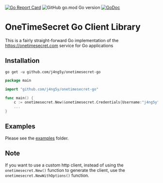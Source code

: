 [![Go Report Card](https://goreportcard.com/badge/github.com/j4ng5y/onetimesecret-go)](https://goreportcard.com/report/github.com/j4ng5y/onetimesecret-go) ![GitHub go.mod Go version](https://img.shields.io/github/go-mod/go-version/j4ng5y/onetimesecret-go) [![GoDoc](https://godoc.org/github.com/j4ng5y/onetimesecret-go?status.svg)](https://godoc.org/github.com/j4ng5y/onetimesecret-go)

# OneTimeSecret Go Client Library

This is a fairly straight-forward Go implementation of the https://onetimesecret.com service for Go applications

## Installation

`go get -u github.com/j4ng5y/onetimesecret-go`

```go
package main

import "github.com/j4ng5y/onetimesecret-go"

func main() {
    c := onetimesecret.New(&onetimesecret.Credentials{Username:"j4ng5y",APIToken:"abcdefg12345"})
    ...
}
```

## Examples

Please see the [examples](https://github.com/j4ng5y/onetimesecret-go/tree/master/examples) folder.

## Note

If you want to use a custom http client, instead of using the `onetimesecret.New()` function to generate the client, use the `onetimesecret.NewWithOptions()` function.
